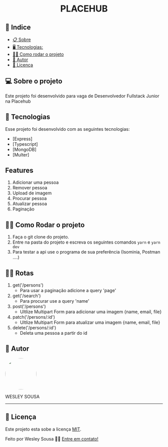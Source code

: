 <h1 align="center">  PLACEHUB  </h1>


## 📕 Indice


* [📋 Sobre](##Sobre-o-projeto)
* [🖥 Tecnologias:](#🖥-Tecnologias)
* [🏋️‍♀️ Como rodar o projeto](#🏋️‍♀️-Como-contribuir-para-o-projeto)
* [🦸 Autor](#🦸-Autor)
* [📝 Licença](#📝-Licença)



## 💻 Sobre o projeto


Este projeto foi desenvolvido para vaga de Desenvolvedor Fullstack Junior na Placehub


## 🚀 Tecnologias

Esse projeto foi desenvolvido com as seguintes tecnologias:
- [Express]
- [Typescript]
- [MongoDB]
- [Multer]

## Features

1. Adicionar uma pessoa
2. Remover pessoa
3. Upload de imagem
4. Procurar pessoa
5. Atualizar pessoa
6. Paginação


## 🏋️‍♀️ Como Rodar o projeto

1. Faça o git clone do projeto.
2. Entre na pasta do projeto e escreva os seguintes comandos `yarn` e `yarn dev`
3. Para testar a api use o programa de sua preferência (Isominia, Postman ....)

## 🏋️‍♀️ Rotas

1. get('/persons')
    - Para usar a paginação adicione a query 'page'
2. get('/search')
    - Para procurar use a query 'name'
3. post('/persons')
    - Ultlize Multipart Form para adicionar uma imagem {name, email, file}
4. patch('/persons/:id')
    - Ultlize Multipart Form para atualizar uma imagem {name, email, file}
5. delete('/persons/:id')
    - Deleta uma pessoa a partir do id

## 🦸 Autor

 <img style="border-radius: 50%;" src="https://avatars1.githubusercontent.com/u/62263143?s=460&u=2d740bbcbd193e223e104d59cca9a1b0b8831152&v=4" width="100px;" alt=""/>

<p>WESLEY SOUSA</p> 

</p>

<hr>

## 📝 Licença

Este projeto esta sobe a licença [MIT](./LICENSE).

Feito por Wesley Sousa 👋🏻 [Entre em contato!](https://api.whatsapp.com/send?phone=5598985595646&text=Informe%20seu%20nome%20%C3%A9%20qual%20o%20assunto.!)